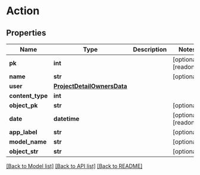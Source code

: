 # Action

## Properties
Name | Type | Description | Notes
------------ | ------------- | ------------- | -------------
**pk** | **int** |  | [optional] [readonly] 
**name** | **str** |  | [optional] 
**user** | [**ProjectDetailOwnersData**](ProjectDetailOwnersData.md) |  | 
**content_type** | **int** |  | 
**object_pk** | **str** |  | [optional] 
**date** | **datetime** |  | [optional] [readonly] 
**app_label** | **str** |  | [optional] 
**model_name** | **str** |  | [optional] 
**object_str** | **str** |  | [optional] 

[[Back to Model list]](../README.md#documentation-for-models) [[Back to API list]](../README.md#documentation-for-api-endpoints) [[Back to README]](../README.md)


